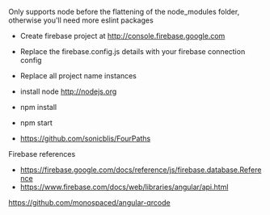 Only supports node before the flattening of the node_modules folder, otherwise you'll need more eslint packages

- Create firebase project at http://console.firebase.google.com
- Replace the firebase.config.js details with your firebase connection config
- Replace all project name instances
- install node http://nodejs.org
- npm install
- npm start

- https://github.com/sonicblis/FourPaths

Firebase references
- https://firebase.google.com/docs/reference/js/firebase.database.Reference
- https://www.firebase.com/docs/web/libraries/angular/api.html

https://github.com/monospaced/angular-qrcode